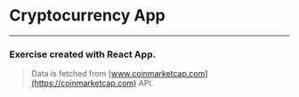 # Cryptocurrency App

---
### Exercise created with React App.

> Data is fetched from [www.coinmarketcap.com](https://coinmarketcap.com) API.


